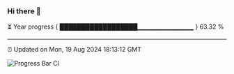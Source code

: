 ### Hi there 👋

⏳ Year progress { ██████████████████▁▁▁▁▁▁▁▁▁▁▁▁ } 63.32 %

---

⏰ Updated on Mon, 19 Aug 2024 18:13:12 GMT

![Progress Bar CI](https://github.com/code-lakshay/GitHub-Actions-Demo/workflows/Progress%20Bar%20CI/badge.svg)
